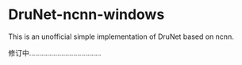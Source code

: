 # DruNet-ncnn-windows
This is an unofficial simple implementation of DruNet based on ncnn.

修订中………………………………
